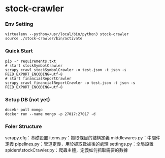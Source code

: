 # stock-crawler

### Env Setting
```
virtualenv --python=/usr/local/bin/python3 stock-crawler
source ./stock-crawler/bin/activate
```

### Quick Start
```
pip -r requirements.txt
# start stockSymbolCrawler
scrapy crawl stockSymbolCrawler -o test.json -t json -s FEED_EXPORT_ENCODING=utf-8
# start financialReportCrawler
scrapy crawl financialReportCrawler -o test.json -t json -s FEED_EXPORT_ENCODING=utf-8
```

### Setup DB (not yet)
```
docekr pull mongo
docker run --name mongo -p 27017:27017 -d
```

### Foler Structure
scrapy.cfg：基礎設置
items.py：抓取條目的結構定義
middlewares.py：中間件定義
pipelines.py：管道定義，用於抓取數據後的處理
settings.py：全局設置
spiders\stockCrawler.py：爬蟲主體，定義如何抓取需要的數據